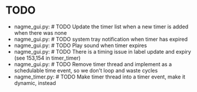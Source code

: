 TODO
====

* nagme_gui.py:		# TODO Update the timer list when a new timer is added when there was none
* nagme_gui.py:		# TODO system tray notification when timer has expired
* nagme_gui.py:		# TODO Play sound when timer expires
* nagme_gui.py:		# TODO There is a timing issue in label update and expiry (see 153,154 in timer_timer)
* nagme_gui.py:		# TODO Remove timer thread and implement as a schedulable time event, so we don't loop and waste cycles
* nagme_timer.py:	# TODO Make timer thread into a timer event, make it dynamic, instead
